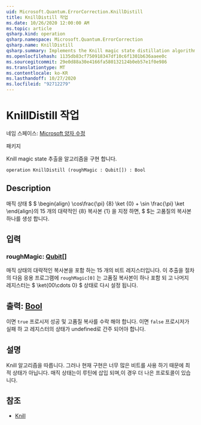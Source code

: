 ```yaml
---
uid: Microsoft.Quantum.ErrorCorrection.KnillDistill
title: KnillDistill 작업
ms.date: 10/26/2020 12:00:00 AM
ms.topic: article
qsharp.kind: operation
qsharp.namespace: Microsoft.Quantum.ErrorCorrection
qsharp.name: KnillDistill
qsharp.summary: Implements the Knill magic state distillation algorithm.
ms.openlocfilehash: 1135db83cf750918347df10c6f1301b636aaee0c
ms.sourcegitcommit: 29e0d88a30e4166fa580132124b0eb57e1f0e986
ms.translationtype: MT
ms.contentlocale: ko-KR
ms.lasthandoff: 10/27/2020
ms.locfileid: "92712279"
---
```

# <a name="knilldistill-operation"></a>KnillDistill 작업

네임 스페이스: [Microsoft 양자 수정](xref:Microsoft.Quantum.ErrorCorrection)

패키지 [](https://nuget.org/packages/)


Knill magic state 추출을 알고리즘을 구현 합니다.

```qsharp
operation KnillDistill (roughMagic : Qubit[]) : Bool
```


## <a name="description"></a>Description

매직 상태 $ $ \begin{align} \cos\frac{\pi} {8} \ket {0} + \sin \frac{\pi} \ket \end{align}의 15 개의 대략적인 {8} 복사본 {1} 을 지정 하면, $ $는 고품질의 복사본 하나를 생성 합니다.

## <a name="input"></a>입력

### <a name="roughmagic--qubit"></a>roughMagic: [Qubit](xref:microsoft.quantum.lang-ref.qubit)[]

매직 상태의 대략적인 복사본을 포함 하는 15 개의 비트 레지스터입니다. 이 추출을 절차의 다음 응용 프로그램에 `roughMagic[0]` 는 고품질 복사본이 하나 포함 되 고 나머지 레지스터는 $ \ket{00\cdots 0} $ 상태로 다시 설정 됩니다.



## <a name="output--bool"></a>출력: [Bool](xref:microsoft.quantum.lang-ref.bool)

이면 `true` 프로시저 성공 및 고품질 복사를 수락 해야 합니다. 이면 `false` 프로시저가 실패 하 고 레지스터의 상태가 undefined로 간주 되어야 합니다.

## <a name="remarks"></a>설명

Knill 알고리즘을 따릅니다.
그러나 현재 구현은 너무 많은 비트를 사용 하기 때문에 최적 상태가 아닙니다.
매직 상태는이 루틴에 삽입 되며,이 경우 더 나은 프로토콜이 있습니다.

## <a name="references"></a>참조

- [Knill](https://arxiv.org/abs/quant-ph/0402171)